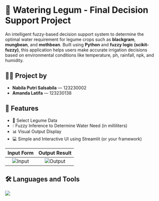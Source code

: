 # 🌿 Watering Legum - Final Decision Support Project

An intelligent fuzzy-based decision support system to determine the optimal water requirement for legume crops such as **blackgram**, **mungbean**, and **mothbean**. Built using **Python** and **fuzzy logic (scikit-fuzzy)**, this application helps users make accurate irrigation decisions based on environmental conditions like temperature, ph, rainfall, npk, and humidity.

## 👩‍💻 Project by

- **Nabila Putri Salsabila** — 123230002
- **Amanda Latifa** — 123230138

## 📌 Features

- 🌱 Select Legume Data
- 💧 Fuzzy Inference to Determine Water Need (in milliliters)
- 📊 Visual Output Display
- 💻 Simple and Interactive UI using Streamlit (or your framework)

| Input Form | Output Result |
|:----------:|:-------------:|
| ![Input](screenshoot/input.png) | ![Output](screenshoot/output.png) |

## 🛠️ Languages and Tools

<div>
    <img src="https://skillicons.dev/icons?i=py, vscode"/><br/>
</div>
